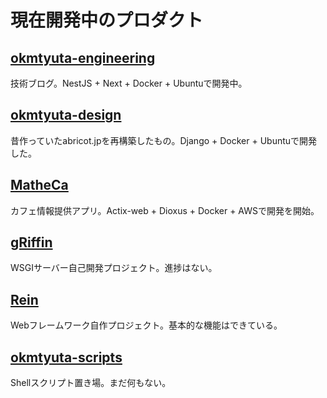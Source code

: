 # 現在開発中のプロダクト

## [okmtyuta-engineering](https://github.com/okmtyuta/okmtyuta-engineering)
技術ブログ。NestJS + Next + Docker + Ubuntuで開発中。
## [okmtyuta-design](https://github.com/okmtyuta/okmtyuta-desing)
昔作っていたabricot.jpを再構築したもの。Django + Docker + Ubuntuで開発した。
## [MatheCa](https://github.com/okmtyuta/matheca)
カフェ情報提供アプリ。Actix-web + Dioxus + Docker + AWSで開発を開始。
## [gRiffin](https://github.com/okmtyuta/griffin)
WSGIサーバー自己開発プロジェクト。進捗はない。
## [Rein](https://github.com/okmtyuta/rein)
Webフレームワーク自作プロジェクト。基本的な機能はできている。
## [okmtyuta-scripts](https://github.com/okmtyuta/okmtyuta-scripts)
Shellスクリプト置き場。まだ何もない。